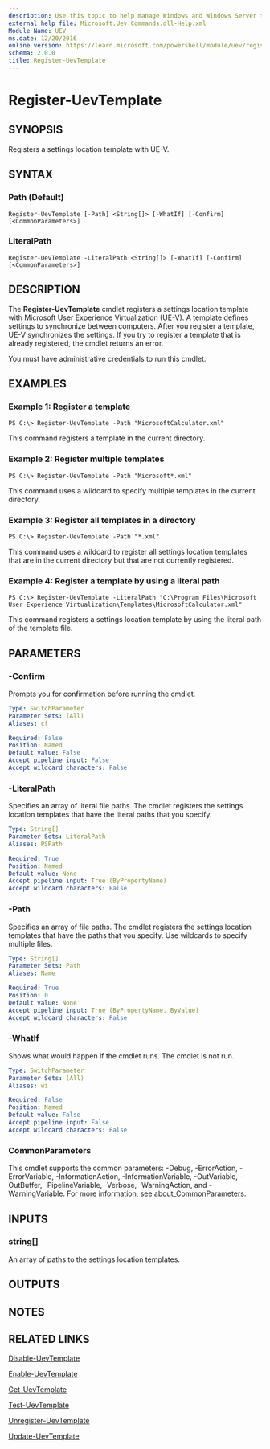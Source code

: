 ```yaml
---
description: Use this topic to help manage Windows and Windows Server technologies with Windows PowerShell.
external help file: Microsoft.Uev.Commands.dll-Help.xml
Module Name: UEV
ms.date: 12/20/2016
online version: https://learn.microsoft.com/powershell/module/uev/register-uevtemplate?view=windowsserver2025-ps&wt.mc_id=ps-gethelp
schema: 2.0.0
title: Register-UevTemplate
---
```


# Register-UevTemplate

## SYNOPSIS
Registers a settings location template with UE-V.

## SYNTAX

### Path (Default)
```
Register-UevTemplate [-Path] <String[]> [-WhatIf] [-Confirm] [<CommonParameters>]
```

### LiteralPath
```
Register-UevTemplate -LiteralPath <String[]> [-WhatIf] [-Confirm] [<CommonParameters>]
```

## DESCRIPTION
The **Register-UevTemplate** cmdlet registers a settings location template with Microsoft User Experience Virtualization (UE-V).
A template defines settings to synchronize between computers.
After you register a template, UE-V synchronizes the settings.
If you try to register a template that is already registered, the cmdlet returns an error.

You must have administrative credentials to run this cmdlet.

## EXAMPLES

### Example 1: Register a template
```
PS C:\> Register-UevTemplate -Path "MicrosoftCalculator.xml"
```

This command registers a template in the current directory.

### Example 2: Register multiple templates
```
PS C:\> Register-UevTemplate -Path "Microsoft*.xml"
```

This command uses a wildcard to specify multiple templates in the current directory.

### Example 3: Register all templates in a directory
```
PS C:\> Register-UevTemplate -Path "*.xml"
```

This command uses a wildcard to register all settings location templates that are in the current directory but that are not currently registered.

### Example 4: Register a template by using a literal path
```
PS C:\> Register-UevTemplate -LiteralPath "C:\Program Files\Microsoft User Experience Virtualization\Templates\MicrosoftCalculator.xml"
```

This command registers a settings location template by using the literal path of the template file.

## PARAMETERS

### -Confirm
Prompts you for confirmation before running the cmdlet.

```yaml
Type: SwitchParameter
Parameter Sets: (All)
Aliases: cf

Required: False
Position: Named
Default value: False
Accept pipeline input: False
Accept wildcard characters: False
```

### -LiteralPath
Specifies an array of literal file paths.
The cmdlet registers the settings location templates that have the literal paths that you specify.

```yaml
Type: String[]
Parameter Sets: LiteralPath
Aliases: PSPath

Required: True
Position: Named
Default value: None
Accept pipeline input: True (ByPropertyName)
Accept wildcard characters: False
```

### -Path
Specifies an array of file paths.
The cmdlet registers the settings location templates that have the paths that you specify.
Use wildcards to specify multiple files.

```yaml
Type: String[]
Parameter Sets: Path
Aliases: Name

Required: True
Position: 0
Default value: None
Accept pipeline input: True (ByPropertyName, ByValue)
Accept wildcard characters: False
```

### -WhatIf
Shows what would happen if the cmdlet runs.
The cmdlet is not run.

```yaml
Type: SwitchParameter
Parameter Sets: (All)
Aliases: wi

Required: False
Position: Named
Default value: False
Accept pipeline input: False
Accept wildcard characters: False
```

### CommonParameters
This cmdlet supports the common parameters: -Debug, -ErrorAction, -ErrorVariable, -InformationAction, -InformationVariable, -OutVariable, -OutBuffer, -PipelineVariable, -Verbose, -WarningAction, and -WarningVariable. For more information, see [about_CommonParameters](https://go.microsoft.com/fwlink/?LinkID=113216).

## INPUTS

### string[]
An array of paths to the settings location templates.

## OUTPUTS

## NOTES

## RELATED LINKS

[Disable-UevTemplate](./Disable-UevTemplate.md)

[Enable-UevTemplate](./Enable-UevTemplate.md)

[Get-UevTemplate](./Get-UevTemplate.md)

[Test-UevTemplate](./Test-UevTemplate.md)

[Unregister-UevTemplate](./Unregister-UevTemplate.md)

[Update-UevTemplate](./Update-UevTemplate.md)

